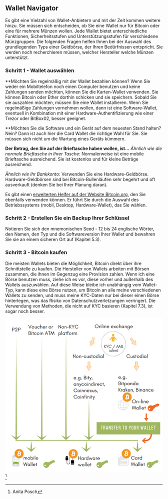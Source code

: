 ## Wallet Navigator
Es gibt eine Vielzahl von Wallet-Anbietern und mit der Zeit kommen weitere hinzu. Sie müssen sich entscheiden, ob Sie eine Wallet nur für Bitcoin oder eine für mehrere Münzen wollen. Jede Wallet bietet unterschiedliche Funktionen, Sicherheitsstufen und Unterstützungsstufen für verschiedene Münzgruppen. Die folgenden Fragen helfen Ihnen bei der Auswahl des grundlegenden Typs einer Geldbörse, der Ihren Bedürfnissen entspricht. Sie werden noch recherchieren müssen, welcher Hersteller welche Münzen unterstützt.

### Schritt 1 - Wallet auswählen
**Möchten Sie regelmäßig mit der Wallet bezahlen können?
Wenn Sie weder ein Mobiltelefon noch einen Computer benutzen und keine Zahlungen senden möchten, können Sie die Karten-Wallet verwenden. Sie können Bitcoin oder Ether dorthin schicken und sie speichern. Sobald Sie sie auszahlen möchten, müssen Sie eine Wallet installieren. Wenn Sie regelmäßige Zahlungen vornehmen wollen, dann ist eine Software-Wallet, eventuell in Kombination mit einer Hardware-Authentifizierung wie einer Trezor oder BitBox02, besser geeignet.

**Möchten Sie die Software und ein Gerät auf dem neuesten Stand halten?
Nein? Dann ist auch hier die Card Wallet die richtige Wahl für Sie. Sie müssen sich nicht um die Wartung eines Geräts kümmern.

**Der Betrag, den Sie auf der Brieftasche haben wollen, ist...**
*Ähnlich wie die normale Brieftasche in Ihrer Tasche*: Normalerweise ist eine mobile Brieftasche ausreichend. Sie ist kostenlos und für kleine Beträge ausreichend.

*Ähnlich wie Ihr Bankkonto*: Verwenden Sie eine Hardware-Geldbörse. Hardware-Geldbörsen sind bei Bitcoin-Bullenläufen sehr begehrt und oft ausverkauft (denken Sie bei Ihrer Planung daran).

Es gibt einen [erweiterten Helfer auf der Website Bitcoin.org](https://bitcoin.org/en/choose-your-wallet), den Sie ebenfalls verwenden können. Er führt Sie durch die Auswahl des Betriebssystems (mobil, Desktop, Hardware-Wallet), das Sie wählen.

### Schritt 2 - Erstellen Sie ein Backup Ihrer Schlüssel
Notieren Sie sich den mnemonischen Seed - 12 bis 24 englische Wörter, den Namen, den Typ und die Softwareversion Ihrer Wallet und bewahren Sie sie an einem sicheren Ort auf (Kapitel 5.3).

### Schritt 3 - Bitcoin kaufen
Die meisten Wallets bieten die Möglichkeit, Bitcoin direkt über ihre Schnittstelle zu kaufen. Die Hersteller von Wallets arbeiten mit Börsen zusammen, die ihnen im Gegenzug eine Provision zahlen. Wenn ich eine Börse benutzen muss, ziehe ich es vor, diese vorher und außerhalb des Wallets auszuwählen. Auf diese Weise bleibe ich unabhängig vom Wallet-Typ, kann diese eine Börse nutzen, um Bitcoin an alle meine verschiedenen Wallets zu senden, und muss meine KYC-Daten nur bei dieser einen Börse hinterlegen, was das Risiko von Datenschutzverletzungen verringert. Die Verwendung von Methoden, die nicht auf KYC basieren (Kapitel 7.3), ist sogar noch besser.

![Wie man Bitcoin bekommt](assets/_Buying-methods.png) [^72]

[^72]: Anita Posch
